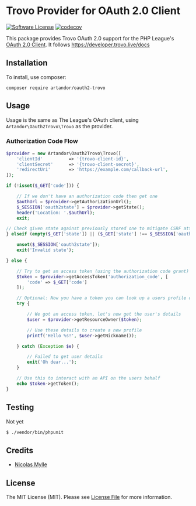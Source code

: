 # Trovo Provider for OAuth 2.0 Client
[![Software License](https://img.shields.io/badge/license-MIT-brightgreen.svg?style=flat-square)](LICENSE.md)
[![codecov](https://codecov.io/gh/artandor/oauth2-trovo/branch/main/graph/badge.svg?token=sAB4ucNgp1)](https://codecov.io/gh/artandor/oauth2-trovo)

This package provides Trovo OAuth 2.0 support for the PHP League's [OAuth 2.0 Client](https://github.com/thephpleague/oauth2-client).
It follows https://developer.trovo.live/docs

## Installation

To install, use composer:

```
composer require artandor/oauth2-trovo
```

## Usage

Usage is the same as The League's OAuth client, using `Artandor\Oauth2Trovo\Trovo` as the provider.

### Authorization Code Flow

```php
$provider = new Artandor\Oauth2Trovo\Trovo([
    'clientId'          => '{trovo-client-id}',
    'clientSecret'      => '{trovo-client-secret}',
    'redirectUri'       => 'https://example.com/callback-url',
]);

if (!isset($_GET['code'])) {

    // If we don't have an authorization code then get one
    $authUrl = $provider->getAuthorizationUrl();
    $_SESSION['oauth2state'] = $provider->getState();
    header('Location: '.$authUrl);
    exit;

// Check given state against previously stored one to mitigate CSRF attack
} elseif (empty($_GET['state']) || ($_GET['state'] !== $_SESSION['oauth2state'])) {

    unset($_SESSION['oauth2state']);
    exit('Invalid state');

} else {

    // Try to get an access token (using the authorization code grant)
    $token = $provider->getAccessToken('authorization_code', [
        'code' => $_GET['code']
    ]);

    // Optional: Now you have a token you can look up a users profile data
    try {

        // We got an access token, let's now get the user's details
        $user = $provider->getResourceOwner($token);

        // Use these details to create a new profile
        printf('Hello %s!', $user->getNickname());

    } catch (Exception $e) {

        // Failed to get user details
        exit('Oh dear...');
    }

    // Use this to interact with an API on the users behalf
    echo $token->getToken();
}
```

## Testing

Not yet

``` bash
$ ./vendor/bin/phpunit
```

## Credits

- [Nicolas Mylle](https://github.com/artandor)

## License

The MIT License (MIT). Please see [License File](LICENSE.md) for more information.
